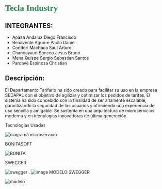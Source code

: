 <h1 style="color:#2E8B57; font-family:'Times New Roman';">Tecla Industry</h1>

## INTEGRANTES:
- Apaza Andaluz Diego Francisco
- Benavente Aguirre Paolo Daniel
- Condori Machaca Saul Arturo
- Chancayauri Soncco Jesus Bruno
- Mena Quispe Sergio Sebastian Santos
- Pardavé Espinoza Christian

## Descripción:
El Departamento Tarifario ha sido creado para facilitar su uso en la empresa SEDAPAL con el objetivo de agilizar y optimizar los pedidos de tarifas. El sistema ha sido concebido con la finalidad de ser altamente escalable, garantizando la seguridad de los usuarios y ofreciendo una experiencia de uso sencilla y amigable. Se sustenta en una arquitectura de microservicios moderna y en tecnologías innovadoras de última generación.

Tecnologias Usadas

![diagrama microservicio](https://github.com/user-attachments/assets/e47f2e57-01f9-45fa-aeb1-5286daecfe92)

BONITASOFT

![BONITA](https://github.com/user-attachments/assets/001eda68-66c9-485b-84da-096eda894ff6)

SWEGGER

![swegger](https://github.com/user-attachments/assets/99626d7a-89e3-485f-a245-85540743d818)
.
![image](https://github.com/user-attachments/assets/b240f9f6-1323-4f2a-8174-f03ab3d5cd88)
MODELO SWEGGER

![modelo](https://github.com/user-attachments/assets/69f8fc3c-1371-45ce-af9b-a3249eeb8b3c)



